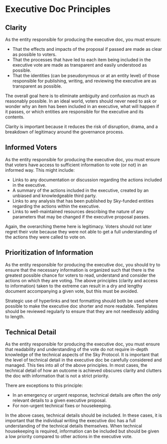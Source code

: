 # Executive Doc Principles

## Clarity

As the entity responsible for producing the executive doc, you must ensure:

- That the effects and impacts of the proposal if passed are made as clear as possible to voters.
- That the processes that have led to each item being included in the executive vote are made as transparent and easily understood as possible.
- That the identities (can be pseudonymous or at an entity level) of those responsible for publishing, writing, and reviewing the executive are as transparent as possible. 

The overall goal here is to eliminate ambiguity and confusion as much as reasonably possible. In an ideal world, voters should never need to ask or wonder why an item has been included in an executive, what will happen if it passes, or which entities are responsible for the executive and its contents.

Clarity is important because it reduces the risk of disruption, drama, and a breakdown of legitimacy around the governance process. 

## Informed Voters

As the entity responsible for producing the executive doc, you must ensure that voters have access to sufficient information to vote (or not) in an informed way. This might include:

- Links to any documentation or discussion regarding the actions included in the executive.
- A summary of the actions included in the executive, created by an unbiased and knowledgeable third party.
- Links to any analysis that has been published by Sky-funded entities regarding the actions within the executive.
- Links to well-maintained resources describing the nature of any parameters that may be changed if the executive proposal passes.

Again, the overarching theme here is legitimacy. Voters should not later regret their vote because they were not able to get a full understanding of the actions they were called to vote on.

## Prioritization of Information

As the entity responsible for producing the executive doc, you should try to ensure that the necessary information is organized such that there is the greatest possible chance for voters to read, understand and consider the actions on which they are voting. The above principles (clarity and access to information) taken to the extreme can result in a dry and lengthy document accompanying a given vote, but this must be avoided. 

Strategic use of hyperlinks and text formatting should both be used where possible to make the executive doc shorter and more readable. Templates should be reviewed regularly to ensure that they are not needlessly adding to length.

## Technical Detail 

As the entity responsible for producing the executive doc, you must ensure that readability and understanding of the vote do not require in-depth knowledge of the technical aspects of the Sky Protocol. It is important that the level of technical detail in the executive doc be carefully considered and managed. This ties into all of the above principles. In most cases, the technical detail of how an outcome is achieved obscures clarity and clutters the doc with information that is not a strict priority.

There are exceptions to this principle:

- In an emergency or urgent response, technical details are often the _only_ relevant details to a given executive proposal. 
- For non-urgent technical fixes or housekeeping. 

In the above cases, technical details should be included. In these cases, it is important that the individual writing the executive doc has a full understanding of the technical details themselves. When technical housekeeping is required, information can be included but should be given a low priority compared to other actions in the executive vote. 
